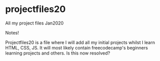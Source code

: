 # projectfiles20
All my project files Jan2020


Notes!

Projectfiles20 is a file where I will add all my initial projects whilst I learn HTML, CSS, JS. It will most likely contain freecodecamp's beginners learning projects and others. 
Is this now resolved?

